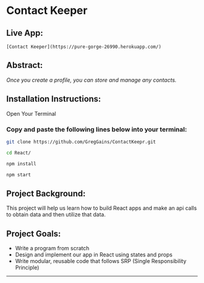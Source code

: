 <!-- HEADINGS 1 - 6 use a # symbol  -->

# Contact Keeper

## **Live App**:

    [Contact Keeper](https://pure-gorge-26990.herokuapp.com/)

## **Abstract:**

 <!-- Italics use a SINGLE ASTERIK * symbol  -->

_Once you create a profile, you can store and manage any contacts._

<!-- STRONG TAGS USE DOUBLE ASTERIK **  -->

## **Installation Instructions:**

Open Your Terminal

### Copy and paste the following lines below into your terminal:

```bash
git clone https://github.com/GregGains/ContactKeepr.git
```

```bash
cd React/
```

```bash
npm install
```

```bash
npm start
```

## **Project Background:**

This project will help us learn how to build React apps and make an api calls to obtain data and then utilize that data.

## **Project Goals:**

- Write a program from scratch
- Design and implement our app in React using states and props
- Write modular, reusable code that follows SRP (Single Responsibility Principle)

<!-- STRIKE THROUGH USE DOUBLE TILDE SYMBOL ~~   -->
<!-- ~~W.I.P~~ -->

<!-- HORIZONTAL RULE TRIPLE HYPHENS --- USE TO SEPARATE CONTENT AREAS  -->

---

 <!-- --- -->

<!-- TO SHOW SYMBOLS LIKE # AND * U MUST FIRST USE A BACKSLASH -->
<!-- \*Testing\* -->

<!-- Block Quote  USE THE GREATER THAN SYMBOL > -->
<!-- > This is a block quote -->

<!-- LINKS MUST GO IN BRACKETS [Traversy Media](URL GOES HERE) -->
<!-- [Greg's Github Link](https://www.github.com/greggains) -->

<!-- UNORDERED LISTS USE 1 ASTERIK *  -->
<!-- * step 1
    * nested item 1

* step 2
    * nested item 2
* step 3
    * nested item 3 -->

<!-- ORDERED LIST CAN JUST USE NUMBER 1. multiple times   -->
<!-- 1. step 1
2. step 2
3. step 2
    OR
1. step 1
1. step 2
1. step 3 -->

<!-- INLINE CODE BLOCK ARE BACK TICKS ` `  -->
<!-- `<p> Inline block element </P>` -->

<!--  Images JUST LIKE A LINK BUT USE AN EXCLAMATION POINT FIRST ! -->
<!-- ![Logo](https://markdown-here.com/img/icon256.png) -->

<!-- ---
 > # Github Markdown -->

<!-- Code Blcoks use three backticks ```  ALSO you can specify the coding language by typing it after the backticks ex:  ```javascript  -->

<!-- ```
npm install
```

```
npm start
``` -->
